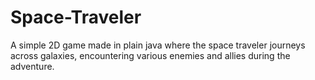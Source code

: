# Space-Traveler
A simple 2D game made in plain java where the space traveler journeys across galaxies, encountering various enemies and allies during the adventure.
